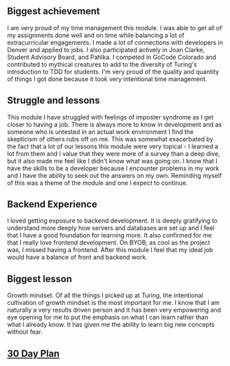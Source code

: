 ## Biggest achievement

I am very proud of my time management this module. I was able to get all of my assignments done well and on time while balancing a lot of extracurricular engagements. I made a lot of connections with developers in Denver and applied to jobs. I also participated actively in Joan Clarke, Student Advisory Board, and Pahlka. I competed in GoCode Colorado and contributed to mythical creatures to add to the diversity of Turing's introduction to TDD for students. I'm very proud of the quality and quantity of things I got done because it took very intentional time management.

## Struggle and lessons

This module I have struggled with feelings of imposter syndrome as I get closer to having a job. There is always more to know in development and as someone who is untested in an actual work environment I find the skepticism of others rubs off on me. This was somewhat exacerbated by the fact that a lot of our lessons this module were very topical - I learned a lot from them and I value that they were more of a survey than a deep dive, but it also made me feel like I didn't know what was going on. I know that I have the skills to be a developer because I encounter problems in my work and I have the ability to seek out the answers on my own. Reminding myself of this was a theme of the module and one I expect to continue.

## Backend Experience

I loved getting exposure to backend development. It is deeply gratifying to understand more deeply how servers and databases are set up and I feel that I have a good foundation for learning more. It also confirmed for me that I really love frontend development. On BYOB, as cool as the project was, I missed having a frontend. After this module I feel that my ideal job would have a balance of front and backend work.

## Biggest lesson

Growth mindset. Of all the things I picked up at Turing, the intentional cultivation of growth mindset is the most important for me. I know that I am naturally a very results driven person and it has been very empowering and eye opening for me to put the emphasis on what I can learn rather than what I already know. It has given me the ability to learn big new concepts without fear.




## [30 Day Plan](https://gist.github.com/farmermel/112bf837e78261c3e80fda390adc7bc0)
